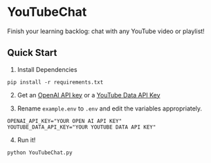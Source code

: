 # YouTubeChat
Finish your learning backlog: chat with any YouTube video or playlist!

## Quick Start
1. Install Dependencies
```shell
pip install -r requirements.txt
```
2. Get an [OpenAI API key](https://platform.openai.com/account/api-keys) or a [YouTube Data API Key](https://developers.google.com/youtube/v3/getting-started)

3. Rename `example.env` to `.env` and edit the variables appropriately.
```
OPENAI_API_KEY="YOUR OPEN AI API KEY"
YOUTUBE_DATA_API_KEY="YOUR YOUTUBE DATA API KEY"
```

4. Run it!
```shell
python YouTubeChat.py
```
